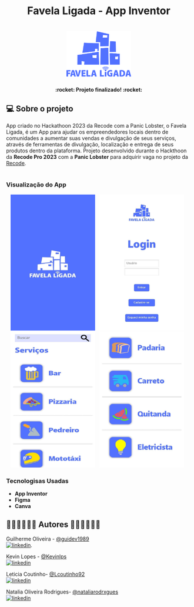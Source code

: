 <h1 align="center"> Favela Ligada - App Inventor </h1> 

<h1 align="center">
     <img alt="logoNova" title="LOGONOVA" src="https://github.com/nataliarodrxgues/favela-ligada-app/blob/main/img/logoB.png" width="35%">

</h1>

<h4 align="center">  :rocket: Projeto finalizado! :rocket: </h4>

## 💻 Sobre o projeto

App criado no Hackathoon 2023 da Recode com a Panic Lobster, o Favela Ligada, é um App para ajudar os empreendedores locais dentro de comunidades a aumentar suas vendas e divulgação de seus serviços, através de ferramentas de divulgação, localização e entrega de seus produtos dentro da plataforma. 
Projeto desenvolvido durante o Hackthoon da **Recode Pro 2023**  com a **Panic Lobster** para adquirir vaga no projeto da [Recode](https://recodepro.org.br).
<br><br>

### **Visualização do App**

<div align="center">
<img src="https://github.com/nataliarodrxgues/favela-ligada-app/blob/main/img/pagInicial" width="230" height="370">&nbsp;&nbsp;
<img src="https://github.com/nataliarodrxgues/favela-ligada-app/blob/main/img/login" width="230" height="370"> &nbsp;<br>
<img src="https://github.com/nataliarodrxgues/favela-ligada-app/blob/main/img/servicos" width="230" height="370"> &nbsp;
<img src="https://github.com/nataliarodrxgues/favela-ligada-app/blob/main/img/servicosCont" width="230" height="370">&nbsp;&nbsp;

</div>


### **Tecnologisas Usadas** 

-  **App Inventor**
-  **Figma**
-  **Canva**


## 👩🏽‍💻👩🏽‍💻 Autores 👨🏽‍💻👩🏽‍💻

Guilherme Oliveira - [@guidev1989](github.com/guidev1989)
<br>
[![linkedin](https://img.shields.io/badge/linkedin-0A66C2?style=for-the-badge&logo=linkedin&logoColor=white)](linkedin.com/in/guilherme-oliveira-041472280).

Kevin Lopes - [@Kevinlps](https://github.com/Kevinlps)
<br>
[![linkedin](https://img.shields.io/badge/linkedin-0A66C2?style=for-the-badge&logo=linkedin&logoColor=white)](https://www.linkedin.com/in/kevin-lopes-costa/)

Leticia Coutinho- [@Lcoutinho92](https://github.com/Lcoutinho92)
<br>
[![linkedin](https://img.shields.io/badge/linkedin-0A66C2?style=for-the-badge&logo=linkedin&logoColor=white)](https://www.linkedin.com/in/lecoutinhom92/)

Natalia Oliveira Rodrigues- [@nataliarodrxgues](https://www.github.com/nataliarodrxgues)
<br>
[![linkedin](https://img.shields.io/badge/linkedin-0A66C2?style=for-the-badge&logo=linkedin&logoColor=white)](https://www.linkedin.com/in/nataliarodrxgues)

